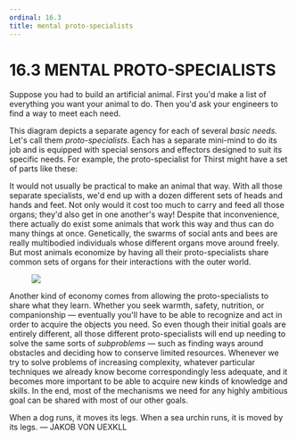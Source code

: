 ```yaml
---
ordinal: 16.3
title: mental proto-specialists
---
```


# 16.3 MENTAL PROTO-SPECIALISTS 

<p>Suppose you had to build an artificial animal. First you'd make a list of everything you want your animal to do. Then you'd ask your engineers to find a way to meet each need.</p>
<p>This diagram depicts a separate agency for each of several <em>basic needs.</em> Let's call them <em>proto-specialists.</em> Each has a separate mini-mind to do its job and is equipped with special sensors and effectors designed to suit its specific needs. For example, the proto-specialist for Thirst might have a set of parts like these:</p>
<p>It would not usually be practical to make an animal that way. With all those separate specialists, we'd end up with a dozen different sets of heads and hands and feet. Not only would it cost too much to carry and feed all those organs; they'd also get in one another's way! Despite that inconvenience, there actually do exist some animals that work this way and thus can do many things at once. Genetically, the swarms of social ants and bees are really multibodied individuals whose different organs move around freely. But most animals economize by having all their proto-specialists share common sets of organs for their interactions with the outer world.</p>
<figure><img src="/images/ch16/16-4.png"></img></figure>
<p>Another kind of economy comes from allowing the proto-specialists to share what they learn. Whether you seek warmth, safety, nutrition, or companionship &mdash; eventually you'll have to be able to recognize and act in order to acquire the objects you need. So even though their initial goals are entirely different, all those different proto-specialists will end up needing to solve the same sorts of <em>subproblems</em> &mdash; such as finding ways around obstacles and deciding how to conserve limited resources. Whenever we try to solve problems of increasing complexity, whatever particular techniques we already know become correspondingly less adequate, and it becomes more important to be able to acquire new kinds of knowledge and skills. In the end, most of the mechanisms we need for any highly ambitious goal can be shared with most of our other goals.</p>
<p>When a dog runs, it moves its legs. When a sea urchin runs, it is moved by its legs. &mdash; JAKOB VON UEXKLL</p>